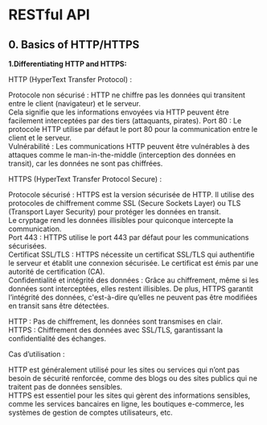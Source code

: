 # RESTful API  


## 0. Basics of HTTP/HTTPS  

**1.Differentiating HTTP and HTTPS:**  

HTTP (HyperText Transfer Protocol) : 

Protocole non sécurisé : HTTP ne chiffre pas les données qui transitent entre le client (navigateur) et le serveur.  
Cela signifie que les informations envoyées via HTTP peuvent être facilement interceptées par des tiers (attaquants, pirates). 
Port 80 : Le protocole HTTP utilise par défaut le port 80 pour la communication entre le client et le serveur.  
Vulnérabilité : Les communications HTTP peuvent être vulnérables à des attaques comme le man-in-the-middle (interception des données en transit), car les données ne sont pas chiffrées.  

HTTPS (HyperText Transfer Protocol Secure) :

Protocole sécurisé : HTTPS est la version sécurisée de HTTP. Il utilise des protocoles de chiffrement comme SSL (Secure Sockets Layer) ou TLS (Transport Layer Security) pour protéger les données en transit.  
Le cryptage rend les données illisibles pour quiconque intercepte la communication.  
Port 443 : HTTPS utilise le port 443 par défaut pour les communications sécurisées.  
Certificat SSL/TLS : HTTPS nécessite un certificat SSL/TLS qui authentifie le serveur et établit une connexion sécurisée. Le certificat est émis par une autorité de certification (CA).  
Confidentialité et intégrité des données : Grâce au chiffrement, même si les données sont interceptées, elles restent illisibles. De plus, HTTPS garantit l’intégrité des données, c'est-à-dire qu’elles ne peuvent pas être modifiées en transit sans être détectées.  

HTTP : Pas de chiffrement, les données sont transmises en clair.  
HTTPS : Chiffrement des données avec SSL/TLS, garantissant la confidentialité des échanges.  


 Cas d’utilisation : 

HTTP est généralement utilisé pour les sites ou services qui n’ont pas besoin de sécurité renforcée, comme des blogs ou des sites publics qui ne traitent pas de données sensibles.  
HTTPS est essentiel pour les sites qui gèrent des informations sensibles, comme les services bancaires en ligne, les boutiques e-commerce, les systèmes de gestion de comptes utilisateurs, etc.  